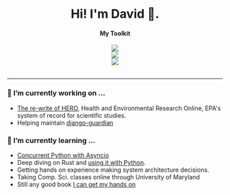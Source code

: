 <!-- Title -->
<h1 align='center'>
  Hi! I'm David 👋.
</h1>
 
<h4 align='center'>
  My Toolkit
</h4>  
<div align="center" valign="top">
  <a href="https://skillicons.dev">
    <img src="https://skillicons.dev/icons?i=bash,go,python,rust,js,ts,html,css" />
  </a>
  <br>
  <a href="https://skillicons.dev">
    <img src="https://skillicons.dev/icons?i=react,redux,django,postgres,vite,vitest" />
  </a>
  <br>
  <a href="https://skillicons.dev">
    <img src="https://skillicons.dev/icons?i=git,github,githubactions,kubernetes,gcp,aws,docker,vim,linux,terraform" />
  </a>
</div><br>


---

### 🔭 I’m currently working on ...

  - [The re-write of HERO](https://heronetnext.epa.gov/), Health and Environmental Research Online, EPA's system of record for scientific studies.
  - Helping maintain [django-guardian](https://github.com/django-guardian/django-guardian)

### 🌱 I’m currently learning ...
  
  - [Concurrent Python with Asyncio]([url](https://www.goodreads.com/book/show/57553043-python-concurrency-with-asyncio))
  - Deep diving on Rust and [using it with Python]([url](https://pyo3.rs)).
  - Getting hands on experience making system architecture decisions.
  - Taking Comp. Sci. classes online through University of Maryland
  - Still any good book [I can get my hands on](https://github.com/dpgraham4401/dpgraham4401/blob/main/src/content/articles/reading-list.md)

